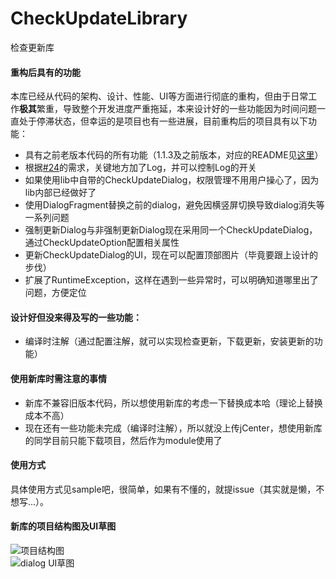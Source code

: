 # CheckUpdateLibrary
检查更新库 

#### 重构后具有的功能

本库已经从代码的架构、设计、性能、UI等方面进行彻底的重构，但由于日常工作**极其**繁重，导致整个开发进度严重拖延，本来设计好的一些功能因为时间问题一直处于停滞状态，但幸运的是项目也有一些进展，目前重构后的项目具有以下功能：  
- 具有之前老版本代码的所有功能（1.1.3及之前版本，对应的README见[这里](https://github.com/qiangxi/CheckUpdateLibrary/blob/master/1.1.3%E5%8F%8A%E4%B9%8B%E5%89%8D%E7%89%88%E6%9C%AC%E7%9A%84Readme.md)）
- 根据[#24](https://github.com/qiangxi/CheckUpdateLibrary/issues/24)的需求，关键地方加了Log，并可以控制Log的开关
- 如果使用lib中自带的CheckUpdateDialog，权限管理不用用户操心了，因为lib内部已经做好了
- 使用DialogFragment替换之前的dialog，避免因横竖屏切换导致dialog消失等一系列问题
- 强制更新Dialog与非强制更新Dialog现在采用同一个CheckUpdateDialog，通过CheckUpdateOption配置相关属性
- 更新CheckUpdateDialog的UI，现在可以配置顶部图片（毕竟要跟上设计的步伐）
- 扩展了RuntimeException，这样在遇到一些异常时，可以明确知道哪里出了问题，方便定位

#### 设计好但没来得及写的一些功能：
- 编译时注解（通过配置注解，就可以实现检查更新，下载更新，安装更新的功能）

#### 使用新库时需注意的事情
- 新库不兼容旧版本代码，所以想使用新库的考虑一下替换成本哈（理论上替换成本不高）
- 现在还有一些功能未完成（编译时注解），所以就没上传jCenter，想使用新库的同学目前只能下载项目，然后作为module使用了

#### 使用方式
具体使用方式见sample吧，很简单，如果有不懂的，就提issue（其实就是懒，不想写...）。

#### 新库的项目结构图及UI草图
![项目结构图](https://github.com/qiangxi/CheckUpdateLibrary/blob/master/image/CheckUpdate%E6%9E%B6%E6%9E%84.png?raw=true)  
![dialog UI草图](https://github.com/qiangxi/CheckUpdateLibrary/blob/master/image/%E6%9B%B4%E6%96%B0Dialog.png?raw=true)



